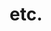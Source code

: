---
layout: post-list
title: etc.
sidebar_sort_order: 100
is_sub_menu: true

main_category: Study
category: etc
sort_by: newest

permalink: /study/etc
---
